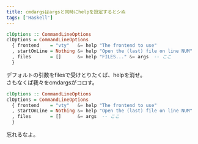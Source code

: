 ```yaml
---
title: cmdargsはargsと同時にhelpを設定するとシぬ
tags: ['Haskell']
---
```


```haskell
clOptions :: CommandLineOptions
clOptions = CommandLineOptions
  { frontend    = "vty"   &= help "The frontend to use"
  , startOnLine = Nothing &= help "Open the (last) file on line NUM"
  , files       = []      &= help "FILES..." &= args  -- ここ
  }
```

デフォルトの引数をfilesで受けとりたくば、helpを消せ。  
さもなくば我々をcmdargsがコロす。

```haskell
clOptions :: CommandLineOptions
clOptions = CommandLineOptions
  { frontend    = "vty"   &= help "The frontend to use"
  , startOnLine = Nothing &= help "Open the (last) file on line NUM"
  , files       = []      &= args  -- ここ
  }
```

忘れるなよ。
